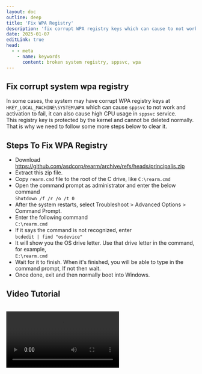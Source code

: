 ```yaml
---
layout: doc
outline: deep
title: 'Fix WPA Registry'
description: 'fix corrupt WPA registry keys which can cause to not work activation.'
date: 2025-01-07
editLink: true
head:
  - - meta
    - name: keywords
      content: broken system registry, sppsvc, wpa
---
```


## Fix corrupt system wpa registry 


In some cases, the system may have corrupt WPA registry keys at `HKEY_LOCAL_MACHINE\SYSTEM\WPA` which can cause `sppsvc` to not work and activation to fail, it can also cause high CPU usage in `sppsvc` service.  
This registry key is protected by the kernel and cannot be deleted normally. That is why we need to follow some more steps below to clear it. 

## Steps To Fix WPA Registry

-   Download https://github.com/asdcorp/rearm/archive/refs/heads/principalis.zip
-   Extract this zip file.
-   Copy `rearm.cmd` file to the root of the C drive, like `C:\rearm.cmd`
-   Open the command prompt as administrator and enter the below command  
    `Shutdown /f /r /o /t 0`
-   After the system restarts, select Troubleshoot > Advanced Options > Command Prompt.
-   Enter the following command  
    `C:\rearm.cmd`
-   If it says the command is not recognized, enter  
    `bcdedit | find "osdevice"`
-   It will show you the OS drive letter. Use that drive letter in the command, for example,  
    `E:\rearm.cmd`
-   Wait for it to finish. When it's finished, you will be able to type in the command prompt, If not then wait.
-   Once done, exit and then normally boot into Windows.

## Video Tutorial

<br/> 

<video class="video-js vjs-default-skin vjs-fluid" controls preload="auto" data-setup='{}'>
  <source src="/Fix_WPA_Registry.mp4" type="video/mp4" />
  <p class="vjs-no-js"></p>
</video>

